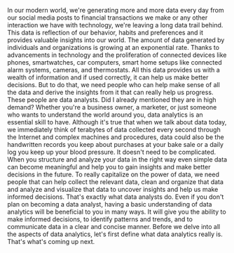 
In our modern world, we're generating more and more data every day from our social media posts to financial transactions we make or any other interaction we have with technology, we're leaving a long data trail behind. This data is reflection of our behavior, habits and preferences and it provides valuable insights into our world. The amount of data generated by individuals and organizations is growing at an exponential rate. Thanks to advancements in technology and the proliferation of connected devices like phones, smartwatches, car computers, smart home setups like connected alarm systems, cameras, and thermostats. All this data provides us with a wealth of information and if used correctly, it can help us make better decisions. But to do that, we need people who can help make sense of all the data and derive the insights from it that can really help us progress. These people are data analysts. Did I already mentioned they are in high demand? Whether you're a business owner, a marketer, or just someone who wants to understand the world around you, data analytics is an essential skill to have. Although it's true that when we talk about data today, we immediately think of terabytes of data collected every second through the Internet and complex machines and procedures, data could also be the handwritten records you keep about purchases at your bake sale or a daily log you keep up your blood pressure. It doesn't need to be complicated. When you structure and analyze your data in the right way even simple data can become meaningful and help you to gain insights and make better decisions in the future. To really capitalize on the power of data, we need people that can help collect the relevant data, clean and organize that data and analyze and visualize that data to uncover insights and help us make informed decisions. That's exactly what data analysts do. Even if you don't plan on becoming a data analyst, having a basic understanding of data analytics will be beneficial to you in many ways. It will give you the ability to make informed decisions, to identify patterns and trends, and to communicate data in a clear and concise manner. Before we delve into all the aspects of data analytics, let's first define what data analytics really is. That's what's coming up next.